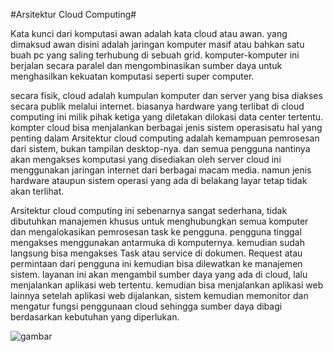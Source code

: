 #Arsitektur Cloud Computing#

Kata kunci dari komputasi awan adalah kata cloud atau awan. yang dimaksud awan disini adalah jaringan komputer masif atau bahkan satu buah pc yang saling terhubung di sebuah grid. komputer-komputer ini berjalan secara paralel dan mengombinasikan sumber daya untuk menghasilkan kekuatan komputasi seperti super computer.

secara fisik, cloud adalah kumpulan komputer dan server yang bisa diakses secara publik melalui internet. biasanya hardware yang terlibat di cloud computing ini milik pihak ketiga yang diletakan dilokasi data center tertentu.  kompter cloud bisa menjalankan berbagai jenis sistem operasisatu hal yang penting dalam Arsitektur cloud computing adalah kemampuan pemrosesan dari sistem, bukan tampilan desktop-nya. dan semua pengguna nantinya akan mengakses komputasi yang disediakan oleh server cloud ini menggunakan jaringan internet dari berbagai macam media. namun jenis hardware ataupun sistem operasi yang ada di belakang layar tetap tidak akan terlihat.

Arsitektur cloud computing ini sebenarnya sangat sederhana, tidak dibutuhkan manajemen khusus untuk menghubungkan semua komputer dan mengalokasikan pemrosesan task ke pengguna. pengguna tinggal mengakses menggunakan antarmuka di komputernya. kemudian sudah langsung bisa mengakses Task atau service di dokumen. Request atau permintaan dari pengguna ini kemudian bisa dilewatkan ke manajemen sistem. layanan ini akan mengambil sumber daya yang ada di cloud, lalu menjalankan aplikasi web tertentu. kemudian bisa menjalankan aplikasi web lainnya setelah aplikasi web dijalankan, sistem kemudian memonitor dan mengatur fungsi  penggunaan cloud sehingga sumber daya dibagi berdasarkan kebutuhan yang diperlukan.


   <img src=" https://github.com/lilyastri/tct/blob/master/img/ilustrasi.jpg" alt="gambar"/>
   



